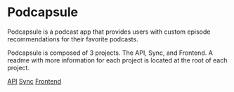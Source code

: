 # Podcapsule

Podcapsule is a podcast app that provides users with custom episode recommendations for their favorite podcasts.

Podcapsule is composed of 3 projects. The API, Sync, and Frontend. A readme with more information for each project is located at the root of each project.

[API](./API)
[Sync](./Sync)
[Frontend](./Frontend)